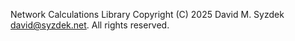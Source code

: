 
Network Calculations Library
Copyright (C) 2025 David M. Syzdek <david@syzdek.net>.
All rights reserved.


